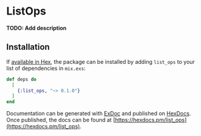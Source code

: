 # ListOps

**TODO: Add description**

## Installation

If [available in Hex](https://hex.pm/docs/publish), the package can be installed
by adding `list_ops` to your list of dependencies in `mix.exs`:

```elixir
def deps do
  [
    {:list_ops, "~> 0.1.0"}
  ]
end
```

Documentation can be generated with [ExDoc](https://github.com/elixir-lang/ex_doc)
and published on [HexDocs](https://hexdocs.pm). Once published, the docs can
be found at [https://hexdocs.pm/list_ops](https://hexdocs.pm/list_ops).

